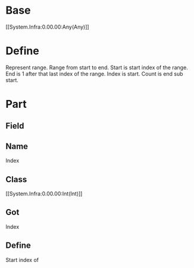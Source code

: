 # Base
[[System.Infra:0.00.00:Any(Any)]]
# Define
Represent range. Range from start to end.
Start is start index of the range.
End is 1 after that last index of the range.
Index is start. Count is end sub start.
# Part
## Field
## Name
Index
## Class
[[System.Infra:0.00.00:Int(Int)]]
## Got
Index
## Define
Start index of 